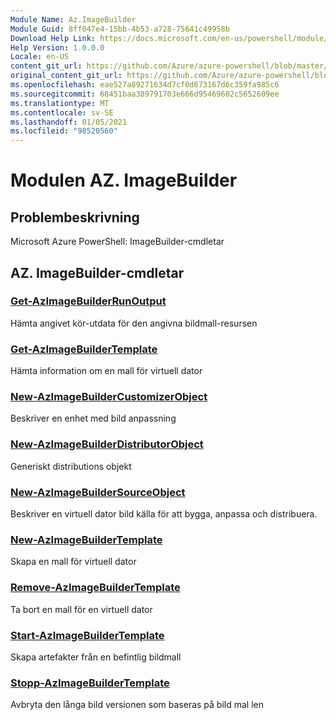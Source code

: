 ```yaml
---
Module Name: Az.ImageBuilder
Module Guid: 8ff047e4-15bb-4b53-a728-75641c49958b
Download Help Link: https://docs.microsoft.com/en-us/powershell/module/az.imagebuilder
Help Version: 1.0.0.0
Locale: en-US
content_git_url: https://github.com/Azure/azure-powershell/blob/master/src/ImageBuilder/help/Az.ImageBuilder.md
original_content_git_url: https://github.com/Azure/azure-powershell/blob/master/src/ImageBuilder/help/Az.ImageBuilder.md
ms.openlocfilehash: eae527a89271634d7cf0d673167d6c359fa985c6
ms.sourcegitcommit: 68451baa389791703e666d95469602c5652609ee
ms.translationtype: MT
ms.contentlocale: sv-SE
ms.lasthandoff: 01/05/2021
ms.locfileid: "98520560"
---
```

# Modulen AZ. ImageBuilder
## Problembeskrivning
Microsoft Azure PowerShell: ImageBuilder-cmdletar

## AZ. ImageBuilder-cmdletar
### [Get-AzImageBuilderRunOutput](Get-AzImageBuilderRunOutput.md)
Hämta angivet kör-utdata för den angivna bildmall-resursen

### [Get-AzImageBuilderTemplate](Get-AzImageBuilderTemplate.md)
Hämta information om en mall för virtuell dator

### [New-AzImageBuilderCustomizerObject](New-AzImageBuilderCustomizerObject.md)
Beskriver en enhet med bild anpassning

### [New-AzImageBuilderDistributorObject](New-AzImageBuilderDistributorObject.md)
Generiskt distributions objekt

### [New-AzImageBuilderSourceObject](New-AzImageBuilderSourceObject.md)
Beskriver en virtuell dator bild källa för att bygga, anpassa och distribuera.

### [New-AzImageBuilderTemplate](New-AzImageBuilderTemplate.md)
Skapa en mall för virtuell dator

### [Remove-AzImageBuilderTemplate](Remove-AzImageBuilderTemplate.md)
Ta bort en mall för en virtuell dator

### [Start-AzImageBuilderTemplate](Start-AzImageBuilderTemplate.md)
Skapa artefakter från en befintlig bildmall

### [Stopp-AzImageBuilderTemplate](Stop-AzImageBuilderTemplate.md)
Avbryta den långa bild versionen som baseras på bild mal len

